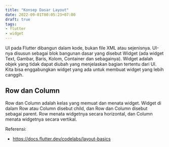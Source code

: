 ```yaml
---
title: "Konsep Dasar Layout"
date: 2022-09-01T00:05:23+07:00
draft: true
tags:
- flutter
- widget
---
```


UI pada Flutter dibangun dalam kode, bukan file XML atau sejenisnya. UI-nya disusun sebagai blok bangunan dasar yang disebut Widget (ada widget Text, Gambar, Baris, Kolom, Container dan sebagainya). Widget adalah objek yang tidak dapat diubah yang menjelaskan bagian tertentu dari UI. Kita bisa enggabungkan widget yang ada untuk membuat widget yang lebih canggih.
## Row dan Column 
Row dan Column adalah kelas yang memuat dan menata widget. Widget di dalam Row atau Column disebut child, dan Row dan Column disebut sebagai parent. Row menata widgetnya secara horizontal, dan Column menata widgetnya secara vertikal.

Referensi:
* https://docs.flutter.dev/codelabs/layout-basics